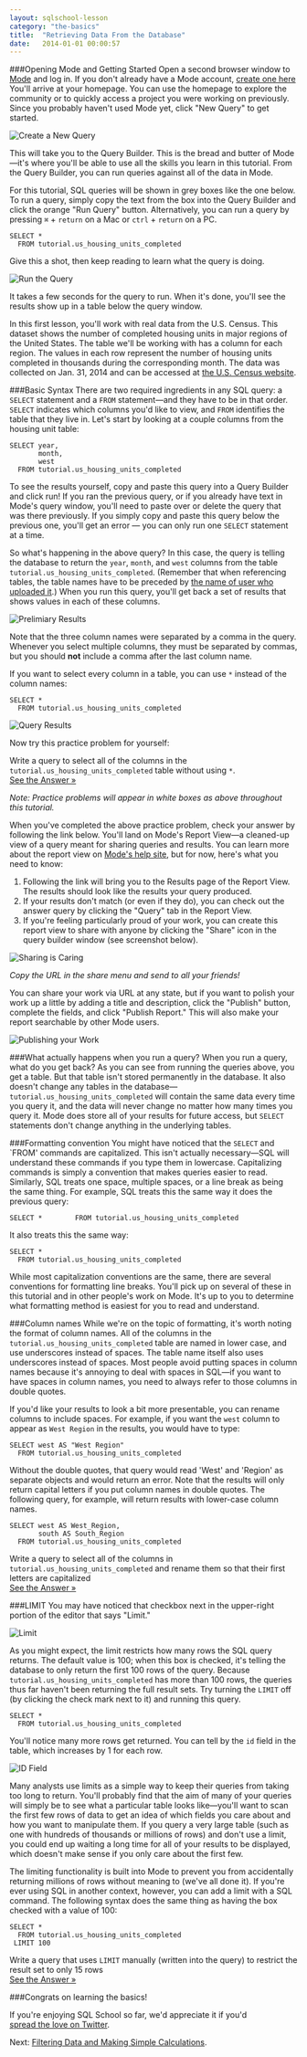 ```yaml
---
layout: sqlschool-lesson
category: "the-basics"
title:  "Retrieving Data From the Database"
date:   2014-01-01 00:00:57
---
```


###Opening Mode and Getting Started
Open a second browser window to <a href="https://modeanalytics.com" target="_blank">Mode</a> and log in. If you don't already have a Mode account, <a href="http://modeanalytics.com/signup" target="_blank">create one here</a> You'll arrive at your homepage. You can use the homepage to explore the community or to quickly access a project you were working on previously. Since you probably haven't used Mode yet, click "New Query" to get started.

![Create a New Query](/images/the-basics/new-query.png)

This will take you to the Query Builder. This is the bread and butter of Mode&mdash;it's where you'll be able to use all the skills you learn in this tutorial. From the Query Builder, you can run queries against all of the data in Mode. 

For this tutorial, SQL queries will be shown in grey boxes like the one below. To run a query, simply copy the text from the box into the Query Builder and click the orange "Run Query" button. Alternatively, you can run a query by pressing <code>&#8984;</code> + `return` on a Mac or `ctrl` + `return` on a PC.

    SELECT * 
      FROM tutorial.us_housing_units_completed

Give this a shot, then keep reading to learn what the query is doing.

![Run the Query](/images/the-basics/run-button.png)

It takes a few seconds for the query to run. When it's done, you'll see the results show up in a table below the query window.

In this first lesson, you'll work with real data from the U.S. Census. This dataset shows the number of completed housing units in major regions of the United States. The table we'll be working with has a column for each region. The values in each row represent the number of housing units completed in thousands during the corresponding month. The data was collected on Jan. 31, 2014 and can be accessed at [the U.S. Census website](http://www.census.gov/econ/currentdata/).

###Basic Syntax
There are two required ingredients in any SQL query: a `SELECT` statement and a `FROM` statement&mdash;and they have to be in that order. `SELECT` indicates which columns you'd like to view, and `FROM` identifies the table that they live in. Let's start by looking at a couple columns from the housing unit table:

    SELECT year, 
           month, 
           west 
      FROM tutorial.us_housing_units_completed

To see the results yourself, copy and paste this query into a Query Builder and click run! If you ran the previous query, or if you already have text in Mode's query window, you'll need to paste over or delete the query that was there previously. If you simply copy and paste this query below the previous one, you'll get an error &mdash; you can only run one `SELECT` statement at a time.

<!--image "do this, not this"-->

So what's happening in the above query? In this case, the query is telling the database to return the `year`, `month`, and `west` columns from the table `tutorial.us_housing_units_completed`. (Remember that when referencing tables, the table names have to be preceded by [the name of user who uploaded it](/the-basics/basic-concepts.html).) When you run this query, you'll get back a set of results that shows values in each of these columns.

![Prelimiary Results](/images/the-basics/prelim-results.png)

Note that the three column names were separated by a comma in the query. Whenever you select multiple columns, they must be separated by commas, but you should **not** include a comma after the last column name.

If you want to select every column in a table, you can use `*` instead of the column names:

    SELECT * 
      FROM tutorial.us_housing_units_completed

![Query Results](/images/the-basics/results.png)

Now try this practice problem for yourself:

<div class="practice-prob">
  Write a query to select all of the columns in the <code>tutorial.us_housing_units_completed</code> table without using <code>*</code>.
</div>
<div class="practice-prob-answer">
  <a href="https://modeanalytics.com/tutorial/reports/cc50612804ae" target="_blank">See the Answer &raquo;</a>
</div>

*Note: Practice problems will appear in white boxes as above throughout this tutorial.*

When you've completed the above practice problem, check your answer by following the link below. You'll land on Mode's Report View&mdash;a cleaned-up view of a query meant for sharing queries and results. You can learn more about the report view on [Mode's help site](LINK), but for now, here's what you need to know:

1. Following the link will bring you to the Results page of the Report View. The results should look like the results your query produced.
2. If your results don't match (or even if they do), you can check out the answer query by clicking the "Query" tab in the Report View.
3. If you're feeling particularly proud of your work, you can create this report view to share with anyone by clicking the "Share" icon in the query builder window (see screenshot below).

![Sharing is Caring](/images/the-basics/how-to-share.png)

*Copy the URL in the share menu and send to all your friends!*

You can share your work via URL at any state, but if you want to polish your work up a little by adding a title and description, click the "Publish" button, complete the fields, and click "Publish Report." This will also make your report searchable by other Mode users.

![Publishing your Work](/images/the-basics/publishing-work.png)

###What actually happens when you run a query?
When you run a query, what do you get back? As you can see from running the queries above, you get a table. But that table isn't stored permanently in the database. It also doesn't change any tables in the database&mdash;`tutorial.us_housing_units_completed` will contain the same data every time you query it, and the data will never change no matter how many times you query it. Mode does store all of your results for future access, but `SELECT` statements don't change anything in the underlying tables.

###Formatting convention
You might have noticed that the `SELECT` and `FROM' commands are capitalized. This isn't actually necessary&mdash;SQL will understand these commands if you type them in lowercase. Capitalizing commands is simply a convention that makes queries easier to read. Similarly, SQL treats one space, multiple spaces, or a line break as being the same thing. For example, SQL treats this the same way it does the previous query:

    SELECT *        FROM tutorial.us_housing_units_completed

It also treats this the same way:

    SELECT *
      FROM tutorial.us_housing_units_completed

While most capitalization conventions are the same, there are several conventions for formatting line breaks. You'll pick up on several of these in this tutorial and in other people's work on Mode. It's up to you to determine what formatting method is easiest for you to read and understand.

###Column names
While we're on the topic of formatting, it's worth noting the format of column names. All of the columns in the `tutorial.us_housing_units_completed` table are named in lower case, and use underscores instead of spaces. The table name itself also uses underscores instead of spaces. Most people avoid putting spaces in column names because it's annoying to deal with spaces in SQL&mdash;if you want to have spaces in column names, you need to always refer to those columns in double quotes.

If you'd like your results to look a bit more presentable, you can rename columns to include spaces. For example, if you want the `west` column to appear as `West Region` in the results, you would have to type:

    SELECT west AS "West Region" 
      FROM tutorial.us_housing_units_completed

Without the double quotes, that query would read 'West' and 'Region' as separate objects and would return an error. Note that the results will only return capital letters if you put column names in double quotes. The following query, for example, will return results with lower-case column names.

    SELECT west AS West_Region,
           south AS South_Region
      FROM tutorial.us_housing_units_completed

<div id="limit"></div>
<div class="practice-prob">
  Write a query to select all of the columns in <code>tutorial.us_housing_units_completed</code> and rename them so that their first letters are capitalized
</div>
<div class="practice-prob-answer">
  <a href="https://modeanalytics.com/tutorial/reports/740ad94d2ef9" target="_blank">See the Answer &raquo;</a>
</div>


###LIMIT
You may have noticed that checkbox next in the upper-right portion of the editor that says "Limit."

![Limit](/images/the-basics/limit-box.png)

As you might expect, the limit restricts how many rows the SQL query returns. The default value is 100; when this box is checked, it's telling the database to only return the first 100 rows of the query. Because `tutorial.us_housing_units_completed` has more than 100 rows, the queries thus far haven't been returning the full result sets. Try turning the `LIMIT` off (by clicking the check mark next to it) and running this query. 

    SELECT * 
      FROM tutorial.us_housing_units_completed

You'll notice many more rows get returned. You can tell by the `id` field in the table, which increases by 1 for each row.

![ID Field](/images/the-basics/id-field.png)

Many analysts use limits as a simple way to keep their queries from taking too long to return. You'll probably find that the aim of many of your queries will simply be to see what a particular table looks like&mdash;you'll want to scan the first few rows of data to get an idea of which fields you care about and how you want to manipulate them. If you query a very large table (such as one with hundreds of thousands or millions of rows) and don't use a limit, you could end up waiting a long time for all of your results to be displayed, which doesn't make sense if you only care about the first few. 

The limiting functionality is built into Mode to prevent you from accidentally returning millions of rows without meaning to (we've all done it). If you're ever using SQL in another context, however, you can add a limit with a SQL command. The following syntax does the same thing as having the box checked with a value of 100:

    SELECT * 
      FROM tutorial.us_housing_units_completed 
     LIMIT 100

<div class="practice-prob">
  Write a query that uses <code>LIMIT</code> manually (written into the query) to restrict the result set to only 15 rows
</div>
<div class="practice-prob-answer">
  <a href="https://modeanalytics.com/tutorial/reports/62f423b84e97" target="_blank">See the Answer &raquo;</a>
</div>

###Congrats on learning the basics!

If you're enjoying SQL School so far, we'd appreciate it if you'd<br>
<a href="https://twitter.com/share?url=http://sqlschool.modeanalytics.com&lang=en&text=Learn SQL with @ModeAnalytics plain-English tutorial. It's free!&conturl=http://sqlschool.modeanalytics.com&count=vertical" target="_blank">spread the love on Twitter</a>.

Next: [Filtering Data and Making Simple Calculations](/the-basics/where-operators.html).